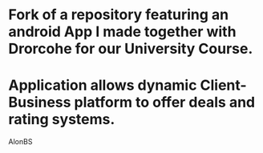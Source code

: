 # Fork of a repository featuring an android App I made together with Drorcohe for our University Course.


# Application allows dynamic Client-Business platform to offer deals and rating systems. 


AlonBS
